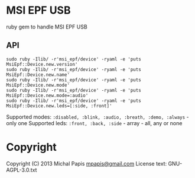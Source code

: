 # MSI EPF USB

ruby gem to handle MSI EPF USB

## API

    sudo ruby -Ilib/ -r'msi_epf/device' -ryaml -e 'puts MsiEpf::Device.new.version'
    sudo ruby -Ilib/ -r'msi_epf/device' -ryaml -e 'puts MsiEpf::Device.new.name'
    sudo ruby -Ilib/ -r'msi_epf/device' -ryaml -e 'puts MsiEpf::Device.new.mode'
    sudo ruby -Ilib/ -r'msi_epf/device' -ryaml -e 'puts MsiEpf::Device.new.mode=:audio'
    sudo ruby -Ilib/ -r'msi_epf/device' -ryaml -e 'puts MsiEpf::Device.new.leds=[:side, :front]'

Supported modes: `:disabled, :blink, :audio, :breath, :demo, :always` - only one
Supported leds: `:front, :back, :side` - array - all, any or none

# Copyright

Copyright (C) 2013  Michal Papis <mpapis@gmail.com>
License text: GNU-AGPL-3.0.txt
